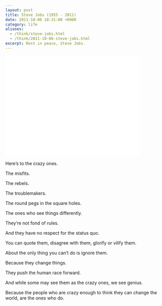 ```yaml
---
layout: post
title: Steve Jobs (1955 - 2011)
date: 2011-10-06 18:31:08 +0900
category: life
aliases:
  - /think/steve-jobs.html
  - /think/2011-10-06-steve-jobs.html
excerpt: Rest in peace, Steve Jobs.
---
```


<iframe width="420" height="315" src="//www.youtube.com/embed/nmwXdGm89Tk" frameborder="0" allowfullscreen></iframe>

Here’s to the crazy ones.

The misfits.

The rebels.

The troublemakers.

The round pegs in the square holes.

The ones who see things differently.

They’re not fond of rules.

And they have no respect for the status quo.

You can quote them, disagree with them, glorify or vilify them.

About the only thing you can’t do is ignore them.

Because they change things.

They push the human race forward.

And while some may see them as the crazy ones, we see genius.

Because the people who are crazy enough to think they can change the world, are the ones who do.